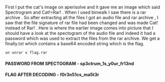 First I put the cat's image on aperisolve and it gave me an image which said Spectrogram and Cat!=Rar! . When I used binwalk I saw there is a rar archive . So after extracting all the files I got an audio file and rar archive , I saw that the file signature of rar file had been changed and was made Cat! instead of Rar! . Here is where the earlier image comes into picture that I should have a look at the spectogram of the audio file and indeed it had a password which was used to extract the files from the rar archive. We get a finally.txt which contains a base64 encoded string which is the flag. 
```
un unrar x flag.rar  
```
#### PASSWORD FROM SPECTOGRAM - sp3ctrum_1s_y0ur_fr13nd ####
#### FLAG AFTER DECODING  - f0r3n51cs_ma5t3r ####

